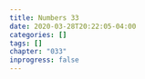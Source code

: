 ```yaml
---
title: Numbers 33
date: 2020-03-28T20:22:05-04:00
categories: []
tags: []
chapter: "033"
inprogress: false
---
```


